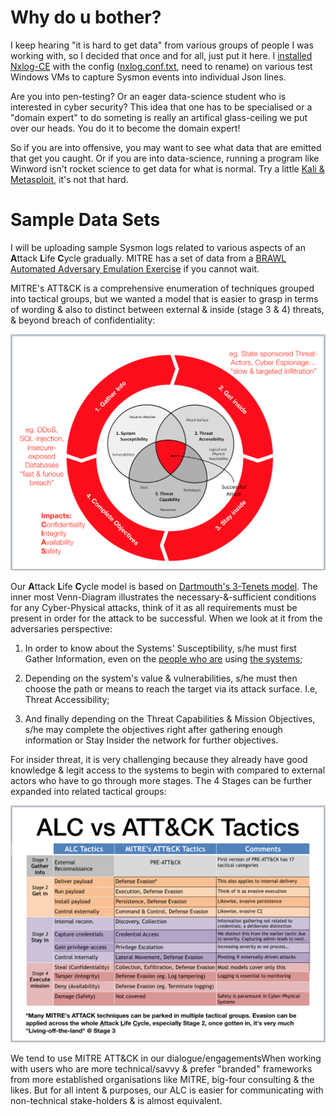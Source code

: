 # Why do u bother?
I keep hearing "it is hard to get data" from various groups of people I was working with, so I decided that once and for all, just put it here. I [installed Nxlog-CE](https://nxlog.co/products/nxlog-community-edition/download) with the config ([nxlog.conf.txt](https://github.com/jymcheong/SysmonResources/blob/master/6.%20Sample%20Data/nxlog.conf.txt), need to rename) on various test Windows VMs to capture Sysmon events into individual Json lines.

Are you into pen-testing? Or an eager data-science student who is interested in cyber security? This idea that one has to be specialised or a "domain expert" to do someting is really an artifical glass-ceiling we put over our heads. You do it to become the domain expert!

So if you are into offensive, you may want to see what data that are emitted that get you caught. Or if you are into data-science, running a program like Winword isn't rocket science to get data for what is normal. Try a little [Kali & Metasploit](https://www.offensive-security.com), it's not that hard.

# Sample Data Sets

I will be uploading sample Sysmon logs related to various aspects of an **A**ttack **L**ife **C**ycle gradually. MITRE has a set of data from a [BRAWL Automated Adversary Emulation Exercise](https://github.com/mitre/brawl-public-game-001/tree/master/data) if you cannot wait.

MITRE's ATT&CK is a comprehensive enumeration of techniques grouped into tactical groups, but we wanted a model that is easier to grasp in terms of wording & also to distinct between external & inside (stage 3 & 4) threats, & beyond breach of confidentiality:

![](img/alc.png)

Our **A**ttack **L**ife **C**ycle model is based on [Dartmouth's 3-Tenets model](http://www.dartmouth.edu/~gvc/ThreeTenetsSPIE.pdf). The inner most Venn-Diagram illustrates the necessary-&-sufficient conditions for any Cyber-Physical attacks, think of it as all requirements must be present in order for the attack to be successful. When we look at it from the adversaries perspective:

1. In order to know about the Systems' Susceptibility, s/he must first Gather Information, even on the [people who are](https://www.linkedin.com/pulse/soldiers-targeted-terrorists-posing-beautiful-women-online-tilford/) using [the systems](https://www.theguardian.com/world/2018/jan/28/fitness-tracking-app-gives-away-location-of-secret-us-army-bases);

2. Depending on the system's value & vulnerabilities, s/he must then choose the path or means to reach the target via its attack surface. I.e, Threat Accessibility;

3. And finally depending on the Threat Capabilities & Mission Objectives, s/he may complete the objectives right after gathering enough information or Stay Insider the network for further objectives.

For insider threat, it is very challenging because they already have good knowledge & legit access to the systems to begin with compared to external actors who have to go through more stages. The 4 Stages can be further expanded into related tactical groups: 

![](img/alcVSattack.png)

We tend to use MITRE ATT&CK in our dialogue/engagementsWhen working with users who are more technical/savvy & prefer "branded" frameworks from more established organisations like MITRE, big-four consulting & the likes. But for all intent & purposes, our ALC is easier for communicating with non-technical stake-holders & is almost equivalent.

